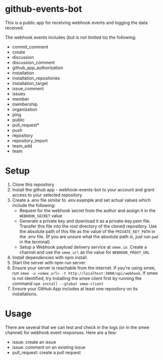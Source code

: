 # github-events-bot
This is a public app for receiving webhook events and logging the data received.

The webhook events includes (but is not limited to) the following:
- commit_comment
- create
- discussion
- discussion_comment
- github_app_authorization
- installation
- installation_repositories
- installation_target
- issue_comment
- issues
- member
- membership
- organization
- ping
- public
- pull_request*
- push
- repository
- repository_import
- team_add
- team

# Setup
1. Clone this repository
2. Install the github app - webhook-events-bot to your account and grant access to your selected repository
3. Create a .env file similar to .env.example and set actual values which include the following:
    - Request for the webhook secret from the author and assign it in the `WEBHOOK_SECRET` value
    - Generate a private key and download it as a private-key.pem file. Transfer this file into the root directory of the cloned repository. Use the absolute path of this file as the value of the `PRIVATE_KEY_PATH` in the .env file. (If you are unsure what the absolute path is, just run `pwd` in the terminal)
    - Setup a Webhook payload delivery service at `smee.io`. Create a channel and use the `smee_url` as the value for `WEBHOOK_PROXY_URL`
4. Install dependencies with npm install.
5. Start the server with npm run server.
6. Ensure your server is reachable from the internet.
If you're using smee, run `smee -u <smee_url> -t http://localhost:3000/api/webhook`. If smee is not identified, try installing the smee client first by running the command `npm install --global smee-client`
7. Ensure your GitHub App includes at least one repository on its installations.

# Usage
There are several that we can test and check in the logs (or in the smee channel) for webhook event responses. 
Here are a few:
- issue: create an issue
- issue: comment on an existing issue
- pull_request: create a pull request
